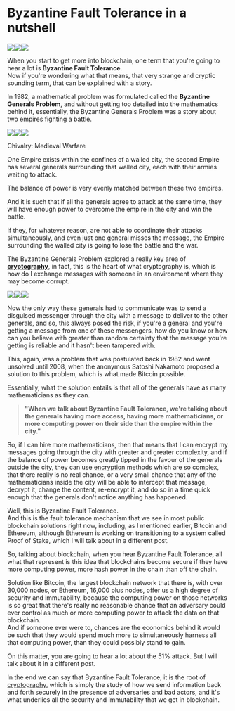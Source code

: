 
# Byzantine Fault Tolerance in a nutshell

![][1]![][2]![][2]

When you start to get more into blockchain, one term that you're going to hear a lot is **Byzantine Fault Tolerance**.  
Now if you're wondering what that means, that very strange and cryptic sounding term, that can be explained with a story.

In 1982, a mathematical problem was formulated called the **Byzantine Generals Problem**, and without getting too detailed into the mathematics behind it, essentially, the Byzantine Generals Problem was a story about two empires fighting a battle.

![][3]![][4]![][5]

Chivalry: Medieval Warfare

One Empire exists within the confines of a walled city, the second Empire has several generals surrounding that walled city, each with their armies waiting to attack.

The balance of power is very evenly matched between these two empires.

And it is such that if all the generals agree to attack at the same time, they will have enough power to overcome the empire in the city and win the battle.

If they, for whatever reason, are not able to coordinate their attacks simultaneously, and even just one general misses the message, the Empire surrounding the walled city is going to lose the battle and the war.

The Byzantine Generals Problem explored a really key area of [**cryptography**][6], in fact, this is the heart of what cryptography is, which is how do I exchange messages with someone in an environment where they may become corrupt.

![][7]![][4]![][8]

Now the only way these generals had to communicate was to send a disguised messenger through the city with a message to deliver to the other generals, and so, this always posed the risk, if you're a general and you're getting a message from one of these messengers, how do you know or how can you believe with greater than random certainty that the message you're getting is reliable and it hasn't been tampered with.

This, again, was a problem that was postulated back in 1982 and went unsolved until 2008, when the anonymous Satoshi Nakamoto proposed a solution to this problem, which is what made Bitcoin possible.

Essentially, what the solution entails is that all of the generals have as many mathematicians as they can.

> **"When we talk about Byzantine Fault Tolerance, we're talking about the generals having more access, having more mathematicians, or more computing power on their side than the empire within the city."**

So, if I can hire more mathematicians, then that means that I can encrypt my messages going through the city with greater and greater complexity, and if the balance of power becomes greatly tipped in the favour of the generals outside the city, they can use [encryption][6] methods which are so complex, that there really is no real chance, or a very small chance that any of the mathematicians inside the city will be able to intercept that message, decrypt it, change the content, re-encrypt it, and do so in a time quick enough that the generals don't notice anything has happened.

Well, this is Byzantine Fault Tolerance.  
And this is the fault tolerance mechanism that we see in most public blockchain solutions right now, including, as I mentioned earlier, Bitcoin and Ethereum, although Ethereum is working on transitioning to a system called Proof of Stake, which I will talk about in a different post.

So, talking about blockchain, when you hear Byzantine Fault Tolerance, all what that represent is this idea that blockchains become secure if they have more computing power, more hash power in the chain than off the chain.

Solution like Bitcoin, the largest blockchain network that there is, with over 30,000 nodes, or Ethereum, 16,000 plus nodes, offer us a high degree of security and immutability, because the computing power on those networks is so great that there's really no reasonable chance that an adversary could ever control as much or more computing power to attack the data on that blockchain.  
And if someone ever were to, chances are the economics behind it would be such that they would spend much more to simultaneously harness all that computing power, than they could possibly stand to gain.

On this matter, you are going to hear a lot about the 51% attack. But I will talk about it in a different post.

In the end we can say that Byzantine Fault Tolerance, it is the root of [cryptography][6], which is simply the study of how we send information back and forth securely in the presence of adversaries and bad actors, and it's what underlies all the security and immutability that we get in blockchain.

[1]: https://cdn-images-1.medium.com/freeze/max/75/1*eFb3oS10Hr3Kbni3fvnLfA.jpeg?q=20
[2]: https://cdn-images-1.medium.com/max/2000/1*eFb3oS10Hr3Kbni3fvnLfA.jpeg
[3]: https://cdn-images-1.medium.com/freeze/max/75/1*WCZOqQ3PM0nItX-dnE-sNA.png?q=20
[4]: https://medium.com/coinmonks/undefined
[5]: https://cdn-images-1.medium.com/max/2000/1*WCZOqQ3PM0nItX-dnE-sNA.png
[6]: https://medium.com/@DemiroMassessi/blockchain-cryptography-and-hashing-in-a-nutshell-23f4fd7c77b6
[7]: https://cdn-images-1.medium.com/freeze/max/75/1*B_wkwM8gSpMPxyRnuKrC3A.png?q=20
[8]: https://cdn-images-1.medium.com/max/2000/1*B_wkwM8gSpMPxyRnuKrC3A.png

  